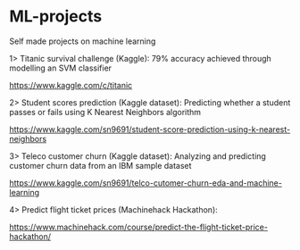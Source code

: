 # ML-projects
Self made projects on machine learning

1> Titanic survival challenge (Kaggle): 79% accuracy achieved through modelling an SVM classifier

https://www.kaggle.com/c/titanic

2> Student scores prediction (Kaggle dataset): Predicting whether a student passes or fails using K Nearest Neighbors algorithm

https://www.kaggle.com/sn9691/student-score-prediction-using-k-nearest-neighbors

3> Teleco customer churn (Kaggle dataset): Analyzing and predicting customer churn data from an IBM sample dataset

https://www.kaggle.com/sn9691/telco-cutomer-churn-eda-and-machine-learning

4> Predict flight ticket prices (Machinehack Hackathon):

https://www.machinehack.com/course/predict-the-flight-ticket-price-hackathon/
